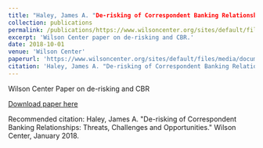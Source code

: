 ```yaml
---
title: "Haley, James A. "De-risking of Correspondent Banking Relationships: Threats, Challenges and Opportunities." Wilson Center, January 2018"
collection: publications
permalink: /publications/https://www.wilsoncenter.org/sites/default/files/media/documents/article/2018_haley_report-edits-2-2018-final.pdf
excerpt: 'Wilson Center paper on de-risking and CBR.'
date: 2018-10-01
venue: 'Wilson Center'
paperurl: 'https://www.wilsoncenter.org/sites/default/files/media/documents/article/2018_haley_report-edits-2-2018-final.pdf'
citation: 'Haley, James A. "De-risking of Correspondent Banking Relationships: Threats, Challenges and Opportunities." Wilson Center, January 2018.'
---
```


Wilson Center Paper on de-risking and CBR

[Download paper here](https://www.wilsoncenter.org/sites/default/files/media/documents/article/2018_haley_report-edits-2-2018-final.pdf)

Recommended citation: Haley, James A. "De-risking of Correspondent Banking Relationships: Threats, Challenges and Opportunities." Wilson Center, January 2018.
